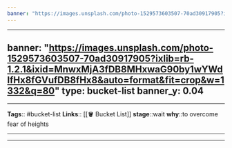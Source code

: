 ```yaml
---
banner: "https://images.unsplash.com/photo-1529573603507-70ad30917905?ixlib=rb-1.2.1&ixid=MnwxMjA3fDB8MHxwaG90by1wYWdlfHx8fGVufDB8fHx8&auto=format&fit=crop&w=1332&q=80"
---
```

---
banner: "https://images.unsplash.com/photo-1529573603507-70ad30917905?ixlib=rb-1.2.1&ixid=MnwxMjA3fDB8MHxwaG90by1wYWdlfHx8fGVufDB8fHx8&auto=format&fit=crop&w=1332&q=80"
type: bucket-list
banner_y: 0.04
---

---
**Tags**:: #bucket-list
**Links**:: [[🪣 Bucket List]]
**stage**::wait
**why**::to overcome fear of heights

---



---
